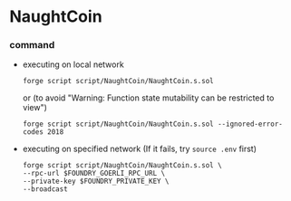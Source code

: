 # NaughtCoin
### command
- executing on local network
    ```
    forge script script/NaughtCoin/NaughtCoin.s.sol
    ```
    or (to avoid "Warning: Function state mutability can be restricted to view")
    ```
    forge script script/NaughtCoin/NaughtCoin.s.sol --ignored-error-codes 2018
    ```
- executing on specified network (If it fails, try `source .env` first)
    ```
    forge script script/NaughtCoin/NaughtCoin.s.sol \
    --rpc-url $FOUNDRY_GOERLI_RPC_URL \
    --private-key $FOUNDRY_PRIVATE_KEY \
    --broadcast
    ```